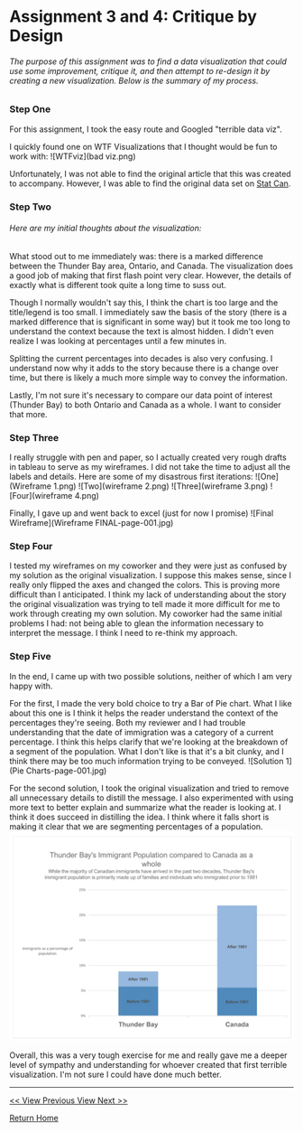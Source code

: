 # Assignment 3 and 4: Critique by Design
###### The purpose of this assignment was to find a data visualization that could use some improvement, critique it, and then attempt to re-design it by creating a new visualization. Below is the summary of my process.

### Step One
For this assignment, I took the easy route and Googled "terrible data viz". 

I quickly found one on WTF Visualizations that I thought would be fun to work with: 
![WTFviz](bad viz.png)

Unfortunately, I was not able to find the original article that this was created to accompany. However, I was able to find the original data set on [Stat Can](https://www12.statcan.gc.ca/census-recensement/2016/dp-pd/prof/details/page.cfm?Lang=E&Geo1=CMACA&Code1=595&Geo2=PR&Code2=35&SearchText=ontario&SearchType=Begins&SearchPR=01&B1=Immigration%20and%20citizenship&TABID=1&type=0). 

### Step Two
###### Here are my initial thoughts about the visualization: 
What stood out to me immediately was:  there is a marked difference between the Thunder Bay area, Ontario, and Canada. The visualization does a good job of making that first flash point very clear. However, the details of exactly what is different took quite a long time to suss out. 

Though I normally wouldn't say this, I think the chart is too large and the title/legend is too small. I immediately saw the basis of the story (there is a marked difference that is significant in some way) but it took me too long to understand the context because the text is almost hidden. I didn't even realize I was looking at percentages until a few minutes in. 

Splitting the current percentages into decades is also very confusing. I understand now why it adds to the story because there is a change over time, but there is likely a much more simple way to convey the information. 

Lastly, I'm not sure it's necessary to compare our data point of interest (Thunder Bay) to both Ontario and Canada as a whole. I want to consider that more. 

### Step Three

I really struggle with pen and paper, so I actually created very rough drafts in tableau to serve as my wireframes. I did not take the time to adjust all the labels and details. Here are some of my disastrous first iterations: 
![One](Wireframe 1.png)
![Two](wireframe 2.png)
![Three](wireframe 3.png)
![Four](wireframe 4.png)



Finally, I gave up and went back to excel (just for now I promise)
![Final Wireframe](Wireframe FINAL-page-001.jpg)

### Step Four
I tested my wireframes on my coworker and they were just as confused by my solution as the original visualization. I suppose this makes sense, since I really only flipped the axes and changed the colors. This is proving more difficult than I anticipated. I think my lack of understanding about the story the original visualization was trying to tell made it more difficult for me to work through creating my own solution. 
My coworker had the same initial problems I had: not being able to glean the information necessary to interpret the message. I think I need to re-think my approach. 


### Step Five
In the end, I came up with two possible solutions, neither of which I am very happy with. 

For the first, I made the very bold choice to try a Bar of Pie chart. What I like about this one is I think it helps the reader understand the context of the percentages they're seeing. Both my reviewer and I had trouble understanding that the date of immigration was a category of a current percentage. I think this helps clarify that we're looking at the breakdown of a segment of the population. What I don't like is that it's a bit clunky, and I think there may be too much information trying to be conveyed. 
![Solution 1](Pie Charts-page-001.jpg)

For the second solution, I took the original visualization and tried to remove all unnecessary details to distill the message. I also experimented with using more text to better explain and summarize what the reader is looking at. I think it does succeed in distilling the idea. I think where it falls short is making it clear that we are segmenting percentages of a population. 
![Solution 2](simplified-page-001.jpg)

Overall, this was a very tough exercise for me and really gave me a deeper level of sympathy and understanding for whoever created that first terrible visualization. I'm not sure I could have done much better. 
**********************
[<< View Previous      ](/Assignment_2.md)[View Next >>](/Final_Project_1.md)

[Return Home](/README.md)
